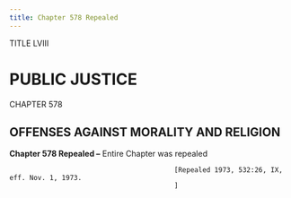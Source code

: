 ```yaml
---
title: Chapter 578 Repealed
---
```


TITLE LVIII
                                             
PUBLIC JUSTICE
==============

CHAPTER 578
                                             
OFFENSES AGAINST MORALITY AND RELIGION
--------------------------------------

**Chapter 578 Repealed –** Entire Chapter was repealed


                                             [Repealed 1973, 532:26, IX, eff. Nov. 1, 1973.
                                             ]
